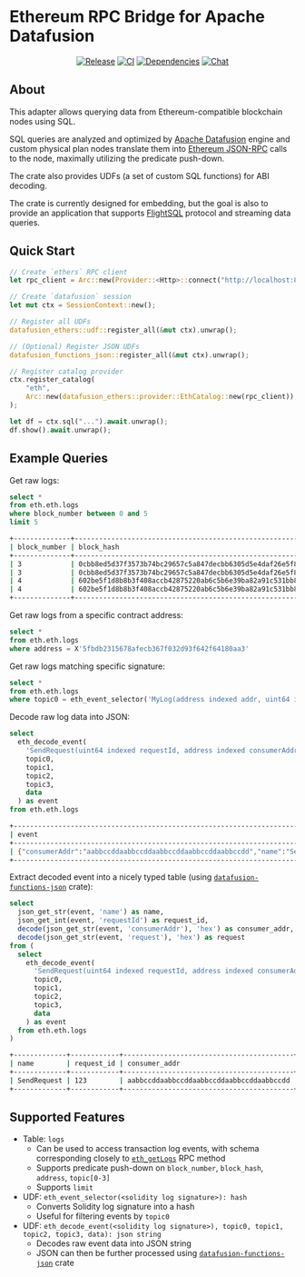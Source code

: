 # Ethereum RPC Bridge for Apache Datafusion

<div align="center">

[![Release](https://img.shields.io/github/v/release/kamu-data/datafusion-ethers?include_prereleases&logo=rust&logoColor=orange&style=for-the-badge)](https://github.com/kamu-data/datafusion-ethers/releases/latest)
[![CI](https://img.shields.io/github/actions/workflow/status/kamu-data/datafusion-ethers/build.yaml?logo=githubactions&label=CI&logoColor=white&style=for-the-badge&branch=master)](https://github.com/kamu-data/datafusion-ethers/actions)
[![Dependencies](https://deps.rs/repo/github/kamu-data/datafusion-ethers/status.svg?&style=for-the-badge)](https://deps.rs/repo/github/kamu-data/datafusion-ethers)
[![Chat](https://shields.io/discord/898726370199359498?style=for-the-badge&logo=discord&label=Discord)](https://discord.gg/nU6TXRQNXC)

</div>

## About
This adapter allows querying data from Ethereum-compatible blockchain nodes using SQL.

SQL queries are analyzed and optimized by [Apache Datafusion](https://github.com/apache/arrow-datafusion) engine and custom physical plan nodes translate them into [Ethereum JSON-RPC](https://ethereum.org/en/developers/docs/apis/json-rpc/) calls to the node, maximally utilizing the predicate push-down.

The crate also provides UDFs (a set of custom SQL functions) for ABI decoding.

The crate is currently designed for embedding, but the goal is also to provide an application that supports [FlightSQL](https://arrow.apache.org/docs/format/FlightSql.html) protocol and streaming data queries.

## Quick Start
```rust
// Create `ethers` RPC client
let rpc_client = Arc::new(Provider::<Http>::connect("http://localhost:8545").await);

// Create `datafusion` session
let mut ctx = SessionContext::new();

// Register all UDFs
datafusion_ethers::udf::register_all(&mut ctx).unwrap();

// (Optional) Register JSON UDFs
datafusion_functions_json::register_all(&mut ctx).unwrap();

// Register catalog provider
ctx.register_catalog(
    "eth",
    Arc::new(datafusion_ethers::provider::EthCatalog::new(rpc_client)),
);

let df = ctx.sql("...").await.unwrap();
df.show().await.unwrap();
```

## Example Queries
Get raw logs:
```sql
select *
from eth.eth.logs
where block_number between 0 and 5
limit 5
```
```sh
+--------------+------------------------------------------------------------------+-------------------+------------------------------------------------------------------+-----------+------------------------------------------+------------------------------------------------------------------+------------------------------------------------------------------+------------------------------------------------------------------+--------+--------------------------------------------------------------------------------------------------------------------------------------------------------------------------------------------------+
| block_number | block_hash                                                       | transaction_index | transaction_hash                                                 | log_index | address                                  | topic0                                                           | topic1                                                           | topic2                                                           | topic3 | data                                                                                                                                                                                             |
+--------------+------------------------------------------------------------------+-------------------+------------------------------------------------------------------+-----------+------------------------------------------+------------------------------------------------------------------+------------------------------------------------------------------+------------------------------------------------------------------+--------+--------------------------------------------------------------------------------------------------------------------------------------------------------------------------------------------------+
| 3            | 0cbb8ed5d37f3573b74bc29657c5a847decbb6305d5e4daf26e5f8aa5e64b9e1 | 0                 | ddba13f2509c99ce7f194cf77d754b4134255e24c1b104eddc4cb690c5582379 | 0         | 5fbdb2315678afecb367f032d93f642f64180aa3 | d9e93ef3ac030ca8925f1725575c96d8a49bd825c0843a168225c1bb686bba67 | 000000000000000000000000f39fd6e51aad88f6f4ce6ab8827279cfffb92266 | 000000000000000000000000000000000000000000000000000000000000007b |        |                                                                                                                                                                                                  |
| 3            | 0cbb8ed5d37f3573b74bc29657c5a847decbb6305d5e4daf26e5f8aa5e64b9e1 | 0                 | ddba13f2509c99ce7f194cf77d754b4134255e24c1b104eddc4cb690c5582379 | 1         | 5fbdb2315678afecb367f032d93f642f64180aa3 | da343a831f3915a0c465305afdd6b0f1c8a3c85635bb14272bf16b6de3664a51 | 0000000000000000000000005fbdb2315678afecb367f032d93f642f64180aa3 |                                                                  |        | 00000000000000000000000000000000000000000000000000000000000000200000000000000000000000000000000000000000000000000000000000000005612d626172000000000000000000000000000000000000000000000000000000 |
| 4            | 602be5f1d8b8b3f408accb42875220ab6c5b6e39ba82a91c531bb8bc9fef0954 | 0                 | 554478d501eee16dcd25f6bd30be3a2251daf9a02e643d152fcfc59934a87fbd | 0         | e7f1725e7734ce288f8367e1bb143e90bb3f0512 | d9e93ef3ac030ca8925f1725575c96d8a49bd825c0843a168225c1bb686bba67 | 000000000000000000000000f39fd6e51aad88f6f4ce6ab8827279cfffb92266 | 000000000000000000000000000000000000000000000000000000000000007b |        |                                                                                                                                                                                                  |
| 4            | 602be5f1d8b8b3f408accb42875220ab6c5b6e39ba82a91c531bb8bc9fef0954 | 0                 | 554478d501eee16dcd25f6bd30be3a2251daf9a02e643d152fcfc59934a87fbd | 1         | e7f1725e7734ce288f8367e1bb143e90bb3f0512 | da343a831f3915a0c465305afdd6b0f1c8a3c85635bb14272bf16b6de3664a51 | 000000000000000000000000e7f1725e7734ce288f8367e1bb143e90bb3f0512 |                                                                  |        | 00000000000000000000000000000000000000000000000000000000000000200000000000000000000000000000000000000000000000000000000000000005612d626172000000000000000000000000000000000000000000000000000000 |
+--------------+------------------------------------------------------------------+-------------------+------------------------------------------------------------------+-----------+------------------------------------------+------------------------------------------------------------------+------------------------------------------------------------------+------------------------------------------------------------------+--------+--------------------------------------------------------------------------------------------------------------------------------------------------------------------------------------------------+
```

Get raw logs from a specific contract address:
```sql
select *
from eth.eth.logs
where address = X'5fbdb2315678afecb367f032d93f642f64180aa3'
```

Get raw logs matching specific signature:
```sql
select *
from eth.eth.logs
where topic0 = eth_event_selector('MyLog(address indexed addr, uint64 indexed id)')
```

Decode raw log data into JSON:
```sql
select
  eth_decode_event(
    'SendRequest(uint64 indexed requestId, address indexed consumerAddr, bytes request)',
    topic0,
    topic1,
    topic2,
    topic3,
    data
  ) as event
from eth.eth.logs
```
```sh
+-----------------------------------------------------------------------------------------------------------------------+
| event                                                                                                                 |
+-----------------------------------------------------------------------------------------------------------------------+
| {"consumerAddr":"aabbccddaabbccddaabbccddaabbccddaabbccdd","name":"SendRequest","request":"ff00bbaa","requestId":123} |
+-----------------------------------------------------------------------------------------------------------------------+
```

Extract decoded event into a nicely typed table (using [`datafusion-functions-json`](https://github.com/datafusion-contrib/datafusion-functions-json) crate):
```sql
select
  json_get_str(event, 'name') as name,
  json_get_int(event, 'requestId') as request_id,
  decode(json_get_str(event, 'consumerAddr'), 'hex') as consumer_addr,
  decode(json_get_str(event, 'request'), 'hex') as request
from (
  select
    eth_decode_event(
      'SendRequest(uint64 indexed requestId, address indexed consumerAddr, bytes request)',
      topic0,
      topic1,
      topic2,
      topic3,
      data
    ) as event
  from eth.eth.logs
)
```
```sh
+-------------+------------+------------------------------------------+----------+
| name        | request_id | consumer_addr                            | request  |
+-------------+------------+------------------------------------------+----------+
| SendRequest | 123        | aabbccddaabbccddaabbccddaabbccddaabbccdd | ff00bbaa |
+-------------+------------+------------------------------------------+----------+
```

## Supported Features
- Table: `logs`
  - Can be used to access transaction log events, with schema corresponding closely to [`eth_getLogs`](https://ethereum.org/en/developers/docs/apis/json-rpc/#eth_getlogs) RPC method
  - Supports predicate push-down on `block_number`, `block_hash`, `address`, `topic[0-3]`
  - Supports `limit`
- UDF: `eth_event_selector(<solidity log signature>): hash`
  - Converts Solidity log signature into a hash
  - Useful for filtering events by `topic0`
- UDF: `eth_decode_event(<solidity log signature>), topic0, topic1, topic2, topic3, data): json string`
  - Decodes raw event data into JSON string
  - JSON can then be further processed using [`datafusion-functions-json`](https://github.com/datafusion-contrib/datafusion-functions-json) crate
